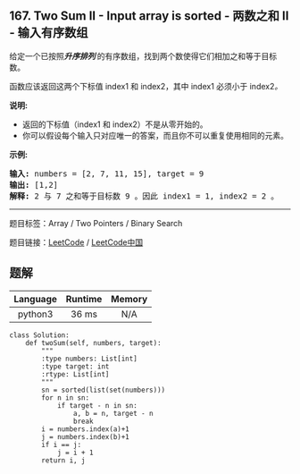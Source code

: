 ## 167. Two Sum II - Input array is sorted - 两数之和 II - 输入有序数组

<!--If you want to use the English description, use `question.content` instead-->

<p>给定一个已按照<strong><em>升序排列</em>&nbsp;</strong>的有序数组，找到两个数使得它们相加之和等于目标数。</p>

<p>函数应该返回这两个下标值<em> </em>index1 和 index2，其中 index1&nbsp;必须小于&nbsp;index2<em>。</em></p>

<p><strong>说明:</strong></p>

<ul>
	<li>返回的下标值（index1 和 index2）不是从零开始的。</li>
	<li>你可以假设每个输入只对应唯一的答案，而且你不可以重复使用相同的元素。</li>
</ul>

<p><strong>示例:</strong></p>

<pre><strong>输入:</strong> numbers = [2, 7, 11, 15], target = 9
<strong>输出:</strong> [1,2]
<strong>解释:</strong> 2 与 7 之和等于目标数 9 。因此 index1 = 1, index2 = 2 。</pre>



-----

题目标签：Array / Two Pointers / Binary Search

题目链接：[LeetCode](https://leetcode.com/problems/two-sum-ii-input-array-is-sorted/description/)  /  [LeetCode中国](https://leetcode-cn.com/problems/two-sum-ii-input-array-is-sorted/description/)

## 题解



| Language | Runtime | Memory |
|:---:|:---:|:---:|
| python3  | 36  ms | N/A |

```python3
class Solution:
    def twoSum(self, numbers, target):
        """
        :type numbers: List[int]
        :type target: int
        :rtype: List[int]
        """
        sn = sorted(list(set(numbers)))
        for n in sn:
            if target - n in sn:
                a, b = n, target - n
                break
        i = numbers.index(a)+1
        j = numbers.index(b)+1
        if i == j:
            j = i + 1
        return i, j
```
